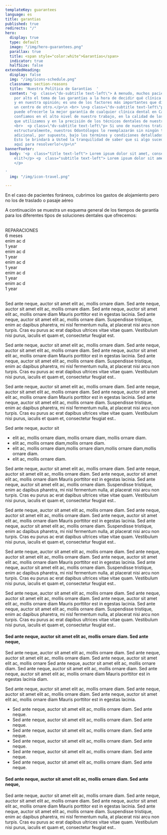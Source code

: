 ```yaml
---
templateKey: guarantees
language: es
title: garantias
published: true
redirects: "/"
hero:
  display: true
  type: default
  image: "/img/hero-guarantees.png"
  parallax: true
  title: <span style="color:white">Garantías</span>
  indicator: true
  halfSize: false
extendedHeading:
  display: false
  img: "/img/icons-schedule.png"
  classname: section-reasons
  title: 'Nuestra Política de Garantías  '
  content: "<p  class=\"dv-subtitle text-left\"> A menudo, muchos pacientes pasan
    por alto el tema de las garantías a la hora de decidir qué clínica dental elegir,
    y en nuestra opinión; es uno de los factores más importantes que diferencian a
    un centro de otro.</p>\n <br> \n<p class=\"dv-subtitle text-left\"p> DENTAL VIP
    puede ofrecerle la mejor garantía de cualquier clínica dental en Caracas porque
    confiamos en el alto nivel de nuestro trabajo, en la calidad de los materiales
    que utilizamos y en la precisión de los técnicos dentales de nuestro laboratorio.</p>
    <br>  <p class=\"dv-subtitle text-left\"p> Si uno de nuestros tratamientos falla
    estructuralmente, nuestros Odontólogos lo reemplazarán sin ningún tipo de costo
    adicional, por supuesto, bajo los términos y condiciones detallados a continuación.
    Esto le brindará a Usted la tranquilidad de saber que si algo sucede, ¡estaremos
    aquí para resolverlo!</p>\n"
bannerFooter:
  body: '<p  class="title text-left"> Lorem ipsum dolor sit amet, consectetur adipiscing
    elit?</p> <p  class="subtitle text-left"> Lorem ipsum dolor sit amet, <b>Nullam</b>
    </p>

'
  img: "/img/icon-travel.png"

---
```

<div class="green message"> En el caso de pacientes foráneos, cubrimos los gastos de alojamiento pero no los de traslado o pasaje aéreo </div> <p> A continuación se muestra un esquema general de los tiempos de garantía para los diferentes tipos de soluciones dentales que ofrecemos: </p> <br> <div class="percentaje"> <div class="progress-bar"> <span class="progress-bar-fill" style="width: 17%;"></span> </div> <div class="title">REPARACIONES </div> <div class="time">6 meses</div> </div> <div class="percentaje"> <div class="progress-bar"> <span class="progress-bar-fill" style="width: 80%;"></span> </div> <div class="title">enim ac d</div> <div class="time">1 year</div> </div> <div class="percentaje"> <div class="progress-bar"> <span class="progress-bar-fill" style="width: 80%;"></span> </div> <div class="title">enim ac d</div> <div class="time">1 year</div> </div> <div class="percentaje"> <div class="progress-bar"> <span class="progress-bar-fill" style="width: 80%;"></span> </div> <div class="title">enim ac d</div> <div class="time">1 year</div> </div> <div class="percentaje"> <div class="progress-bar"> <span class="progress-bar-fill" style="width: 80%;"></span> </div> <div class="title">enim ac d</div> <div class="time">1 year</div> </div> <div class="percentaje"> <div class="progress-bar"> <span class="progress-bar-fill" style="width: 80%;"></span> </div> <div class="title">enim ac d</div> <div class="time">1 year</div> </div> <br> <p> Sed ante neque, auctor sit amet elit ac, mollis ornare diam. Sed ante neque, auctor sit amet elit ac, mollis ornare diam. Sed ante neque, auctor sit amet elit ac, mollis ornare diam Mauris porttitor est in egestas lacinia. Sed ante neque, auctor sit amet elit ac, mollis ornare diam. Suspendisse tristique, enim ac dapibus pharetra, mi nisl fermentum nulla, at placerat nisi arcu non turpis. Cras eu purus ac erat dapibus ultrices vitae vitae quam. Vestibulum nisi purus, iaculis et quam et, consectetur feugiat est. </p> <p> Sed ante neque, auctor sit amet elit ac, mollis ornare diam. Sed ante neque, auctor sit amet elit ac, mollis ornare diam. Sed ante neque, auctor sit amet elit ac, mollis ornare diam Mauris porttitor est in egestas lacinia. Sed ante neque, auctor sit amet elit ac, mollis ornare diam. Suspendisse tristique, enim ac dapibus pharetra, mi nisl fermentum nulla, at placerat nisi arcu non turpis. Cras eu purus ac erat dapibus ultrices vitae vitae quam. Vestibulum nisi purus, iaculis et quam et, consectetur feugiat est.. </p> <p> Sed ante neque, auctor sit amet elit ac, mollis ornare diam. Sed ante neque, auctor sit amet elit ac, mollis ornare diam. Sed ante neque, auctor sit amet elit ac, mollis ornare diam Mauris porttitor est in egestas lacinia. Sed ante neque, auctor sit amet elit ac, mollis ornare diam. Suspendisse tristique, enim ac dapibus pharetra, mi nisl fermentum nulla, at placerat nisi arcu non turpis. Cras eu purus ac erat dapibus ultrices vitae vitae quam. Vestibulum nisi purus, iaculis et quam et, consectetur feugiat est.. </p> <div class="message red"> Sed ante neque, auctor sit <ul> <li>elit ac, mollis ornare diam, mollis ornare diam, mollis ornare diam.</li> <li>elit ac, mollis ornare diam,mollis ornare diam.</li> <li>elit ac, mollis ornare diam,mollis ornare diam,mollis ornare diam,mollis ornare diam.</li> <li>elit ac, mollis ornare diam.</li> </ul> </div> <p> Sed ante neque, auctor sit amet elit ac, mollis ornare diam. Sed ante neque, auctor sit amet elit ac, mollis ornare diam. Sed ante neque, auctor sit amet elit ac, mollis ornare diam Mauris porttitor est in egestas lacinia. Sed ante neque, auctor sit amet elit ac, mollis ornare diam. Suspendisse tristique, enim ac dapibus pharetra, mi nisl fermentum nulla, at placerat nisi arcu non turpis. Cras eu purus ac erat dapibus ultrices vitae vitae quam. Vestibulum nisi purus, iaculis et quam et, consectetur feugiat est.. </p> <p> Sed ante neque, auctor sit amet elit ac, mollis ornare diam. Sed ante neque, auctor sit amet elit ac, mollis ornare diam. Sed ante neque, auctor sit amet elit ac, mollis ornare diam Mauris porttitor est in egestas lacinia. Sed ante neque, auctor sit amet elit ac, mollis ornare diam. Suspendisse tristique, enim ac dapibus pharetra, mi nisl fermentum nulla, at placerat nisi arcu non turpis. Cras eu purus ac erat dapibus ultrices vitae vitae quam. Vestibulum nisi purus, iaculis et quam et, consectetur feugiat est.. </p> <p> Sed ante neque, auctor sit amet elit ac, mollis ornare diam. Sed ante neque, auctor sit amet elit ac, mollis ornare diam. Sed ante neque, auctor sit amet elit ac, mollis ornare diam Mauris porttitor est in egestas lacinia. Sed ante neque, auctor sit amet elit ac, mollis ornare diam. Suspendisse tristique, enim ac dapibus pharetra, mi nisl fermentum nulla, at placerat nisi arcu non turpis. Cras eu purus ac erat dapibus ultrices vitae vitae quam. Vestibulum nisi purus, iaculis et quam et, consectetur feugiat est.. </p> <p> Sed ante neque, auctor sit amet elit ac, mollis ornare diam. Sed ante neque, auctor sit amet elit ac, mollis ornare diam. Sed ante neque, auctor sit amet elit ac, mollis ornare diam Mauris porttitor est in egestas lacinia. Sed ante neque, auctor sit amet elit ac, mollis ornare diam. Suspendisse tristique, enim ac dapibus pharetra, mi nisl fermentum nulla, at placerat nisi arcu non turpis. Cras eu purus ac erat dapibus ultrices vitae vitae quam. Vestibulum nisi purus, iaculis et quam et, consectetur feugiat est.. </p> <h4> Sed ante neque, auctor sit amet elit ac, mollis ornare diam. Sed ante neque, </h4> <p> Sed ante neque, auctor sit amet elit ac, mollis ornare diam. Sed ante neque, auctor sit amet elit ac, mollis ornare diam. Sed ante neque, auctor sit amet elit ac, mollis ornare Sed ante neque, auctor sit amet elit ac, mollis ornare diam. Sed ante neque, auctor sit amet elit ac, mollis ornare diam. Sed ante neque, auctor sit amet elit ac, mollis ornare diam Mauris porttitor est in egestas lacinia diam. </p> <p> Sed ante neque, auctor sit amet elit ac, mollis ornare diam. Sed ante neque, auctor sit amet elit ac, mollis ornare diam. Sed ante neque, auctor sit amet elit ac, mollis ornare diam Mauris porttitor est in egestas lacinia. </p> <ul class="check-list"> <li> <i class="icon-check circle"></i> Sed ante neque, auctor sit amet elit ac, mollis ornare diam. Sed ante neque. </li> <li> <i class="icon-check circle"></i> Sed ante neque, auctor sit amet elit ac, mollis ornare diam. Sed ante neque. </li> <li> <i class="icon-check circle"></i> Sed ante neque, auctor sit amet elit ac, mollis ornare diam. Sed ante neque. </li> <li> <i class="icon-check circle"></i> Sed ante neque, auctor sit amet elit ac, mollis ornare diam. Sed ante neque. </li> <li> <i class="icon-check circle"></i> Sed ante neque, auctor sit amet elit ac, mollis ornare diam. Sed ante neque. </li> <li> <i class="icon-check circle"></i> Sed ante neque, auctor sit amet elit ac, mollis ornare diam. Sed ante neque. </li> </ul> <h4> Sed ante neque, auctor sit amet elit ac, mollis ornare diam. Sed ante neque, </h4> <p> Sed ante neque, auctor sit amet elit ac, mollis ornare diam. Sed ante neque, auctor sit amet elit ac, mollis ornare diam. Sed ante neque, auctor sit amet elit ac, mollis ornare diam Mauris porttitor est in egestas lacinia. Sed ante neque, auctor sit amet elit ac, mollis ornare diam. Suspendisse tristique, enim ac dapibus pharetra, mi nisl fermentum nulla, at placerat nisi arcu non turpis. Cras eu purus ac erat dapibus ultrices vitae vitae quam. Vestibulum nisi purus, iaculis et quam et, consectetur feugiat est.. </p>